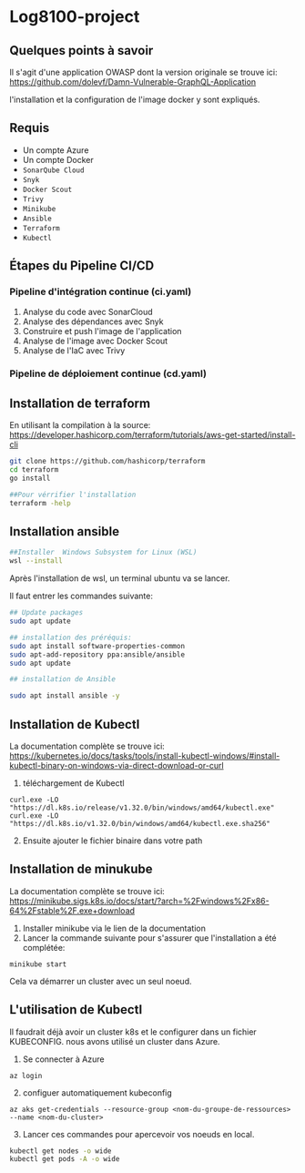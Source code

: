 # Log8100-project

## Quelques points à savoir

Il s'agit d'une application OWASP dont la version originale se trouve ici:  https://github.com/dolevf/Damn-Vulnerable-GraphQL-Application

l'installation et la configuration de l'image docker y sont expliqués.

## Requis

- Un compte Azure
- Un compte Docker
- `SonarQube Cloud`
- `Snyk`
- `Docker Scout`
- `Trivy`
- `Minikube`
- `Ansible`
- `Terraform`
- `Kubectl`

## Étapes du Pipeline CI/CD
### Pipeline d'intégration continue (ci.yaml)
1. Analyse du code avec SonarCloud
2. Analyse des dépendances avec Snyk
3. Construire et push l'image de l'application
4. Analyse de l'image avec Docker Scout
5. Analyse de l'IaC avec Trivy
### Pipeline de déploiement continue (cd.yaml)

## Installation de terraform

En utilisant la compilation à la source: https://developer.hashicorp.com/terraform/tutorials/aws-get-started/install-cli 
```sh
git clone https://github.com/hashicorp/terraform
cd terraform
go install

##Pour vérrifier l'installation
terraform -help
```


## Installation ansible

```sh
##Installer  Windows Subsystem for Linux (WSL)
wsl --install
```
Après l'installation de wsl, un terminal ubuntu va se lancer. 

Il faut entrer les commandes suivante: 
```sh
## Update packages 
sudo apt update

## installation des préréquis: 
sudo apt install software-properties-common
sudo apt-add-repository ppa:ansible/ansible
sudo apt update

## installation de Ansible 

sudo apt install ansible -y
```

## Installation de Kubectl 

La documentation complète se trouve ici: https://kubernetes.io/docs/tasks/tools/install-kubectl-windows/#install-kubectl-binary-on-windows-via-direct-download-or-curl 

1. téléchargement de Kubectl

```
curl.exe -LO "https://dl.k8s.io/release/v1.32.0/bin/windows/amd64/kubectl.exe"
curl.exe -LO "https://dl.k8s.io/v1.32.0/bin/windows/amd64/kubectl.exe.sha256"

```
2. Ensuite ajouter le fichier binaire dans votre  path

## Installation de minukube 

La documentation complète se trouve ici: https://minikube.sigs.k8s.io/docs/start/?arch=%2Fwindows%2Fx86-64%2Fstable%2F.exe+download 

1. Installer minikube via le lien de la documentation 
2. Lancer la commande suivante pour s'assurer que l'installation a été complétée: 

`minikube start`

Cela va démarrer un cluster avec un seul noeud. 
## L'utilisation de Kubectl 

Il faudrait déjà avoir un cluster k8s et le configurer dans un fichier KUBECONFIG. nous avons utilisé un cluster dans Azure.

1. Se connecter à Azure 

`az login` 

2. configuer automatiquement kubeconfig 

`az aks get-credentials --resource-group <nom-du-groupe-de-ressources> --name <nom-du-cluster>`

3. Lancer ces commandes pour apercevoir vos noeuds en local. 

```sh
kubectl get nodes -o wide
kubectl get pods -A -o wide

```
